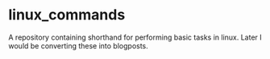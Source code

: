 # linux_commands
A repository containing shorthand for performing basic tasks in linux. Later I would be converting these into blogposts.
